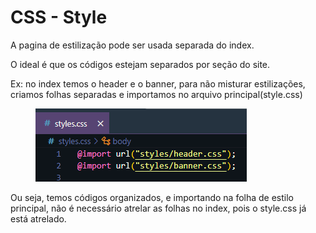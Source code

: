 # CSS - Style

A pagina de estilização pode ser usada separada do index.

O ideal é que os códigos estejam separados por seção do site.

Ex: no index temos o header e o banner, para não misturar estilizações, criamos folhas separadas e importamos no arquivo principal(style.css)

<div align="left">

<figure><img src=".gitbook/assets/image (2).png" alt=""><figcaption></figcaption></figure>

</div>

Ou seja, temos códigos organizados, e importando na folha de estilo principal, não é necessário atrelar as folhas no index, pois o style.css já está atrelado.&#x20;
